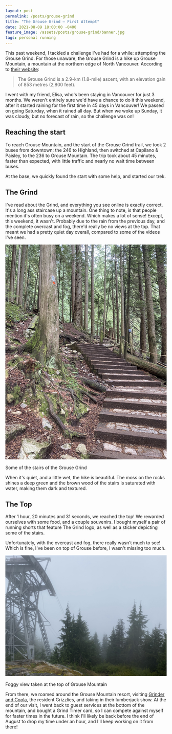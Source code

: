 ```yaml
---
layout: post
permalink: /posts/grouse-grind
title: "The Grouse Grind — First Attempt"
date: 2021-08-09 18:00:00 -0400
feature_image: /assets/posts/grouse-grind/banner.jpg
tags: personal running
---
```


This past weekend, I tackled a challenge I've had for a while: attempting the Grouse Grind. For those unaware, the Grouse Grind is a hike up Grouse Mountain, a mountain at the northern edge of North Vancouver. According to [their website](https://www.grousemountain.com/grousegrind):

> The Grouse Grind is a 2.9-km (1.8-mile) ascent, with an elevation gain of 853 metres (2,800 feet).

I went with my friend, Elisa, who's been staying in Vancouver for just 3 months. We weren't entirely sure we'd have a chance to do it this weekend, after it started raining for the first time in 45 days in Vancouver! We passed on going Saturday, when it rained all day. But when we woke up Sunday, it was cloudy, but no forecast of rain, so the challenge was on!

## Reaching the start

To reach Grouse Mountain, and the start of the Grouse Grind trail, we took 2 buses from downtown: the 246 to Highland, then switched at Capilano & Paisley, to the 236 to Grouse Mountain. The trip took about 45 minutes, faster than expected, with little traffic and nearly no wait time between buses.

At the base, we quickly found the start with some help, and started our trek.

## The Grind

I've read about the Grind, and everything you see online is exactly correct. It's a long ass staircase up a mountain. One thing to note, is that people mention it's often busy on a weekend. Which makes a lot of sense! Except, this weekend, it wasn't. Probably due to the rain from the previous day, and the complete overcast and fog, there'd really be no views at the top. That meant we had a pretty quiet day overall, compared to some of the videos I've seen.

![Some of the stairs of the Grouse Grind](/assets/posts/grouse-grind/stairs.jpg)

<figcaption>Some of the stairs of the Grouse Grind</figcaption>

When it's quiet, and a little wet, the hike is beautiful. The moss on the rocks shines a deep green and the brown wood of the stairs is saturated with water, making them dark and textured.

## The Top

After 1 hour, 20 minutes and 31 seconds, we reached the top! We rewarded ourselves with some food, and a couple souvenirs. I bought myself a pair of running shorts that feature The Grind logo, as well as a sticker depicting some of the stairs.

Unfortunately, with the overcast and fog, there really wasn't much to see! Which is fine, I've been on top of Grouse before, I wasn't missing too much.

![Foggy view taken at the top of Grouse Mountain](/assets/posts/grouse-grind/views.jpg)

<figcaption>Foggy view taken at the top of Grouse Mountain</figcaption>

From there, we roamed around the Grouse Mountain resort, visiting [Grinder and Coola](https://www.grousemountain.com/wildlife-refuge), the resident Grizzlies, and taking in their lumberjack show. At the end of our visit, I went back to guest services at the bottom of the mountain, and bought a Grind Timer card, so I can compete against myself for faster times in the future. I think I'll likely be back before the end of August to drop my time under an hour, and I'll keep working on it from there!

